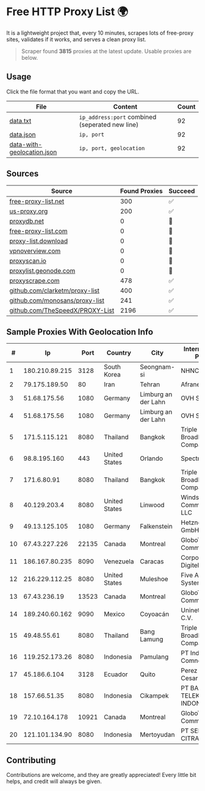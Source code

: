 
# Free HTTP Proxy List 🌍

It is a lightweight project that, every 10 minutes, scrapes lots of free-proxy sites, validates if it works, and serves a clean proxy list.


> Scraper found **3815** proxies at the latest update. Usable proxies are below.

## Usage

Click the file format that you want and copy the URL.


|File|Content|Count|
|----|-------|-----|
|[data.txt](https://raw.githubusercontent.com/themiralay/Proxy-List-World/master/data.txt)|`ip_address:port` combined (seperated new line)|92|
|[data.json](https://raw.githubusercontent.com/themiralay/Proxy-List-World/master/data.json)|`ip, port`|92|
|[data-with-geolocation.json](https://raw.githubusercontent.com/themiralay/Proxy-List-World/master/data-with-geolocation.json)|`ip, port, geolocation`|92|

## Sources

|Source|Found Proxies|Succeed|
|------|-------------|-------|
|[free-proxy-list.net](https://free-proxy-list.net)|300|✅|
|[us-proxy.org](https://www.us-proxy.org)|200|✅|
|[proxydb.net](http://proxydb.net)|0|🚫|
|[free-proxy-list.com](https://free-proxy-list.com/?page=&port=&type%5B%5D=http&type%5B%5D=https&up_time=0&search=Search)|0|🚫|
|[proxy-list.download](https://www.proxy-list.download/HTTP)|0|🚫|
|[vpnoverview.com](https://vpnoverview.com/privacy/anonymous-browsing/free-proxy-servers)|0|🚫|
|[proxyscan.io](https://www.proxyscan.io)|0|🚫|
|[proxylist.geonode.com](https://proxylist.geonode.com/api/proxy-list?limit=300&page=1&sort_by=lastChecked&sort_type=desc&protocols=http,https)|0|🚫|
|[proxyscrape.com](https://api.proxyscrape.com/v2/?request=displayproxies&protocol=http&timeout=10000&country=all&ssl=all&anonymity=all)|478|✅|
|[github.com/clarketm/proxy-list](https://raw.githubusercontent.com/clarketm/proxy-list/master/proxy-list-raw.txt)|400|✅|
|[github.com/monosans/proxy-list](https://raw.githubusercontent.com/monosans/proxy-list/main/proxies/http.txt)|241|✅|
|[github.com/TheSpeedX/PROXY-List](https://raw.githubusercontent.com/TheSpeedX/PROXY-List/master/http.txt)|2196|✅|


## Sample Proxies With Geolocation Info

|#|Ip|Port|Country|City|Internet Service Provider|
|-|--|----|-------|----|-------------------------|
|1|180.210.89.215|3128|South Korea|Seongnam-si|NHNCLOUD|
|2|79.175.189.50|80|Iran|Tehran|Afranet|
|3|51.68.175.56|1080|Germany|Limburg an der Lahn|OVH SAS|
|4|51.68.175.56|1080|Germany|Limburg an der Lahn|OVH SAS|
|5|171.5.115.121|8080|Thailand|Bangkok|Triple T Broadband Public Company Limited|
|6|98.8.195.160|443|United States|Orlando|Spectrum|
|7|171.6.80.91|8080|Thailand|Bangkok|Triple T Broadband Public Company Limited|
|8|40.129.203.4|8080|United States|Linwood|Windstream Communications LLC|
|9|49.13.125.105|1080|Germany|Falkenstein|Hetzner Online GmbH|
|10|67.43.227.226|22135|Canada|Montreal|GloboTech Communications|
|11|186.167.80.235|8090|Venezuela|Caracas|Corporacion Digitel C.A|
|12|216.229.112.25|8080|United States|Muleshoe|Five Area Systems, LLC|
|13|67.43.236.19|13523|Canada|Montreal|GloboTech Communications|
|14|189.240.60.162|9090|Mexico|Coyoacán|Uninet S.A. de C.V.|
|15|49.48.55.61|8080|Thailand|Bang Lamung|Triple T Broadband Public Company Limited|
|16|119.252.173.26|8080|Indonesia|Pamulang|PT Indonesia Comnets Plus|
|17|45.186.6.104|3128|Ecuador|Quito|Perez Tito Julio Cesar|
|18|157.66.51.35|8080|Indonesia|Cikampek|PT BARAYA TELEKOMUNIKASI INDONESIA|
|19|72.10.164.178|10921|Canada|Montreal|GloboTech Communications|
|20|121.101.134.90|8080|Indonesia|Mertoyudan|PT SELARAS CITRA TERABIT|



## Contributing

Contributions are welcome, and they are greatly appreciated! Every
little bit helps, and credit will always be given.


